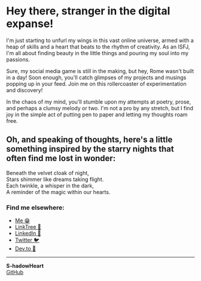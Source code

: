 # Hey there, stranger in the digital expanse! 
I'm just starting to unfurl my wings in this vast online universe, armed with a heap of skills and a heart that beats to the rhythm of creativity. As an ISFJ, I'm all about finding beauty in the little things and pouring my soul into my passions.

Sure, my social media game is still in the making, but hey, Rome wasn't built in a day! Soon enough, you'll catch glimpses of my projects and musings popping up in your feed. Join me on this rollercoaster of experimentation and discovery!

In the chaos of my mind, you'll stumble upon my attempts at poetry, prose, and perhaps a clumsy melody or two. I'm not a pro by any stretch, but I find joy in the simple act of putting pen to paper and letting my thoughts roam free.

## Oh, and speaking of thoughts, here's a little something inspired by the starry nights that often find me lost in wonder:

Beneath the velvet cloak of night,  
Stars shimmer like dreams taking flight.  
Each twinkle, a whisper in the dark,  
A reminder of the magic within our hearts.

### Find me elsewhere:
- [Me 😁](https://s-hadowheart.carrd.co/)
- [LinkTree 🌳](https://linktr.ee/s_hadowheart)
- [LinkedIn 🔗](https://www.linkedin.com/in/dharmraj-sodha-059512249/) 
- [Twitter 🐦](https://twitter.com/S_hadowHeart) 
- [Dev.to 🌱](https://dev.to/s_hadowheart) 


---

**S-hadowHeart**  
[GitHub](https://github.com/S-hadowHeart)



